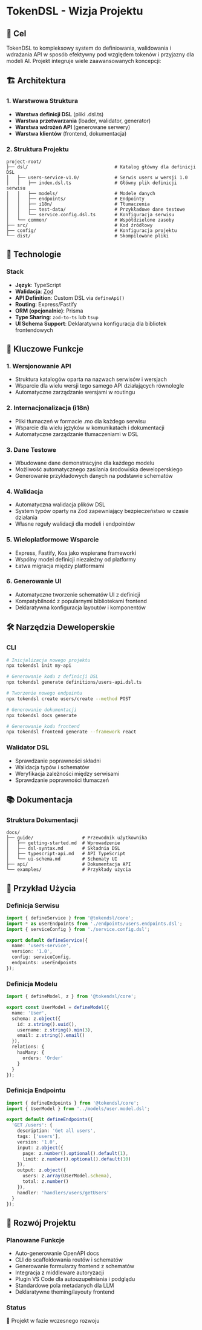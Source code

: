 # TokenDSL - Wizja Projektu

## 🎯 Cel
TokenDSL to kompleksowy system do definiowania, walidowania i wdrażania API w sposób efektywny pod względem tokenów i przyjazny dla modeli AI. Projekt integruje wiele zaawansowanych koncepcji:

## 🏗️ Architektura

### 1. Warstwowa Struktura
- **Warstwa definicji DSL** (pliki .dsl.ts)
- **Warstwa przetwarzania** (loader, walidator, generator)
- **Warstwa wdrożeń API** (generowane serwery)
- **Warstwa klientów** (frontend, dokumentacja)

### 2. Struktura Projektu
```
project-root/
├── dsl/                                # Katalog główny dla definicji DSL
│   ├── users-service-v1.0/             # Serwis users w wersji 1.0
│   │   ├── index.dsl.ts                # Główny plik definicji serwisu
│   │   ├── models/                     # Modele danych
│   │   ├── endpoints/                  # Endpointy
│   │   ├── i18n/                       # Tłumaczenia
│   │   ├── test-data/                  # Przykładowe dane testowe
│   │   └── service.config.dsl.ts       # Konfiguracja serwisu
│   └── common/                         # Współdzielone zasoby
├── src/                                # Kod źródłowy
├── config/                             # Konfiguracja projektu
└── dist/                               # Skompilowane pliki
```

## 🔧 Technologie

### Stack
- **Język**: TypeScript
- **Walidacja**: [Zod](https://zod.dev)
- **API Definition**: Custom DSL via `defineApi()`
- **Routing**: Express/Fastify
- **ORM (opcjonalnie)**: Prisma
- **Type Sharing**: `zod-to-ts` lub `tsup`
- **UI Schema Support**: Deklaratywna konfiguracja dla bibliotek frontendowych

## 🌟 Kluczowe Funkcje

### 1. Wersjonowanie API
- Struktura katalogów oparta na nazwach serwisów i wersjach
- Wsparcie dla wielu wersji tego samego API działających równolegle
- Automatyczne zarządzanie wersjami w routingu

### 2. Internacjonalizacja (i18n)
- Pliki tłumaczeń w formacie .mo dla każdego serwisu
- Wsparcie dla wielu języków w komunikatach i dokumentacji
- Automatyczne zarządzanie tłumaczeniami w DSL

### 3. Dane Testowe
- Wbudowane dane demonstracyjne dla każdego modelu
- Możliwość automatycznego zasilania środowiska deweloperskiego
- Generowanie przykładowych danych na podstawie schematów

### 4. Walidacja
- Automatyczna walidacja plików DSL
- System typów oparty na Zod zapewniający bezpieczeństwo w czasie działania
- Własne reguły walidacji dla modeli i endpointów

### 5. Wieloplatformowe Wsparcie
- Express, Fastify, Koa jako wspierane frameworki
- Wspólny model definicji niezależny od platformy
- Łatwa migracja między platformami

### 6. Generowanie UI
- Automatyczne tworzenie schematów UI z definicji
- Kompatybilność z popularnymi bibliotekami frontend
- Deklaratywna konfiguracja layoutów i komponentów

## 🛠️ Narzędzia Deweloperskie

### CLI
```bash
# Inicjalizacja nowego projektu
npx tokendsl init my-api

# Generowanie kodu z definicji DSL
npx tokendsl generate definitions/users-api.dsl.ts

# Tworzenie nowego endpointu
npx tokendsl create users/create --method POST

# Generowanie dokumentacji
npx tokendsl docs generate

# Generowanie kodu frontend
npx tokendsl frontend generate --framework react
```

### Walidator DSL
- Sprawdzanie poprawności składni
- Walidacja typów i schematów
- Weryfikacja zależności między serwisami
- Sprawdzanie poprawności tłumaczeń

## 📚 Dokumentacja

### Struktura Dokumentacji
```
docs/
├── guide/                  # Przewodnik użytkownika
│   ├── getting-started.md  # Wprowadzenie
│   ├── dsl-syntax.md       # Składnia DSL
│   ├── typescript-api.md   # API TypeScript
│   └── ui-schema.md        # Schematy UI
├── api/                    # Dokumentacja API
└── examples/               # Przykłady użycia
```

## 🎨 Przykład Użycia

### Definicja Serwisu
```typescript
import { defineService } from '@tokendsl/core';
import * as userEndpoints from './endpoints/users.endpoints.dsl';
import { serviceConfig } from './service.config.dsl';

export default defineService({
  name: 'users-service',
  version: '1.0',
  config: serviceConfig,
  endpoints: userEndpoints
});
```

### Definicja Modelu
```typescript
import { defineModel, z } from '@tokendsl/core';

export const UserModel = defineModel({
  name: 'User',
  schema: z.object({
    id: z.string().uuid(),
    username: z.string().min(3),
    email: z.string().email()
  }),
  relations: {
    hasMany: {
      orders: 'Order'
    }
  }
});
```

### Definicja Endpointu
```typescript
import { defineEndpoints } from '@tokendsl/core';
import { UserModel } from '../models/user.model.dsl';

export default defineEndpoints({
  'GET /users': {
    description: 'Get all users',
    tags: ['users'],
    version: '1.0',
    input: z.object({
      page: z.number().optional().default(1),
      limit: z.number().optional().default(10)
    }),
    output: z.object({
      users: z.array(UserModel.schema),
      total: z.number()
    }),
    handler: 'handlers/users/getUsers'
  }
});
```

## 🚀 Rozwój Projektu

### Planowane Funkcje
- Auto-generowanie OpenAPI docs
- CLI do scaffoldowania routów i schematów
- Generowanie formularzy frontend z schematów
- Integracja z middleware autoryzacji
- Plugin VS Code dla autouzupełniania i podglądu
- Standardowe pola metadanych dla LLM
- Deklaratywne theming/layouty frontend

### Status
🚧 Projekt w fazie wczesnego rozwoju 